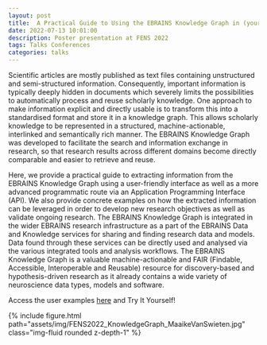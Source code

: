 ```yaml
---
layout: post
title:  A Practical Guide to Using the EBRAINS Knowledge Graph in (your) Research
date: 2022-07-13 10:01:00
description: Poster presentation at FENS 2022
tags: Talks Conferences
categories: talks
---
```


Scientific articles are mostly published as text files containing unstructured and semi-structured information. Consequently, important information is typically deeply hidden in documents which severely limits the possibilities to automatically process and reuse scholarly knowledge. One approach to make information explicit and directly usable is to transform this into a standardised format and store it in a knowledge graph. This allows scholarly knowledge to be represented in a structured, machine-actionable, interlinked and semantically rich manner. The EBRAINS Knowledge Graph was developed to facilitate the search and information exchange in research, so that research results across different domains become directly comparable and easier to retrieve and reuse.


Here, we provide a practical guide to extracting information from the EBRAINS Knowledge Graph using a user-friendly interface as well as a more advanced programmatic route via an Application Programming Interface (API). We also provide concrete examples on how the extracted information can be leveraged in order to develop new research objectives as well as validate ongoing research. The EBRAINS Knowledge Graph is integrated in the wider EBRAINS research infrastructure as a part of the EBRAINS Data and Knowledge services for sharing and finding research data and models. Data found through these services can be directly used and analysed via the various integrated tools and analysis workflows. The EBRAINS Knowledge Graph is a valuable machine-actionable and FAIR (Findable, Accessible, Interoperable and Reusable) resource for discovery-based and hypothesis-driven research as it already contains a wide variety of neuroscience data types, models and software.

Access the user examples [here](https://wiki.ebrains.eu/bin/view/Collabs/fens-2022-poster-examples) and Try It Yourself!

<div class="row mt-3">
    <div class="col-sm mt-3 mt-md-0">
        {% include figure.html path="assets/img/FENS2022_KnowledgeGraph_MaaikeVanSwieten.jpg" class="img-fluid rounded z-depth-1" %}
    </div>
</div>

